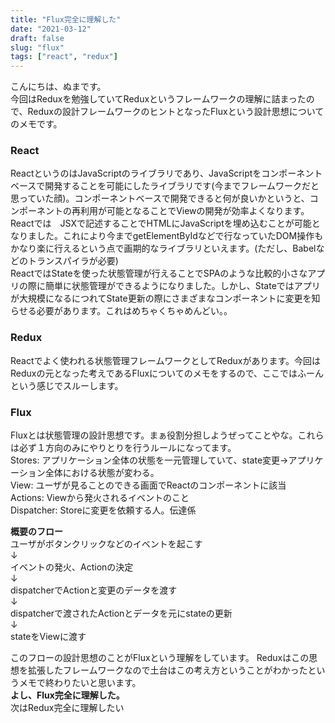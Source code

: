 ```yaml
---
title: "Flux完全に理解した"
date: "2021-03-12"
draft: false
slug: "flux"
tags: ["react", "redux"]
---
```


こんにちは、ぬまです。  
今回はReduxを勉強していてReduxというフレームワークの理解に詰まったので、Reduxの設計フレームワークのヒントとなったFluxという設計思想についてのメモです。  
### React
ReactというのはJavaScriptのライブラリであり、JavaScriptをコンポーネントベースで開発することを可能にしたライブラリです(今までフレームワークだと思っていた顔)。コンポーネントベースで開発できると何が良いかというと、コンポーネントの再利用が可能となることでViewの開発が効率よくなります。  
Reactでは　JSXで記述することでHTMLにJavaScriptを埋め込むことが可能となりました。これにより今までgetElementByIdなどで行なっていたDOM操作もかなり楽に行えるという点で画期的なライブラリといえます。(ただし、Babelなどのトランスパイラが必要)  
ReactではStateを使った状態管理が行えることでSPAのような比較的小さなアプリの際に簡単に状態管理ができるようになりました。しかし、Stateではアプリが大規模になるにつれてState更新の際にさまざまなコンポーネントに変更を知らせる必要があります。これはめちゃくちゃめんどい。。
### Redux
Reactでよく使われる状態管理フレームワークとしてReduxがあります。今回はReduxの元となった考えであるFluxについてのメモをするので、ここではふーんという感じでスルーします。   
### Flux
Fluxとは状態管理の設計思想です。まぁ役割分担しようぜってことやな。これらは必ず１方向のみにやりとりを行うルールになってます。  
Stores: アプリケーション全体の状態を一元管理していて、state変更→アプリケーション全体における状態が変わる。  
View: ユーザが見ることのできる画面でReactのコンポーネントに該当  
Actions: Viewから発火されるイベントのこと  
Dispatcher: Storeに変更を依頼する人。伝達係  
  
**概要のフロー**  
ユーザがボタンクリックなどのイベントを起こす  
↓  
イベントの発火、Actionの決定  
↓  
dispatcherでActionと変更のデータを渡す  
↓  
dispatcherで渡されたActionとデータを元にstateの更新  
↓  
stateをViewに渡す  

このフローの設計思想のことがFluxという理解をしています。
Reduxはこの思想を拡張したフレームワークなので土台はこの考え方ということがわかったというメモで終わりたいと思います。  
**よし、Flux完全に理解した。**  
次はRedux完全に理解したい  